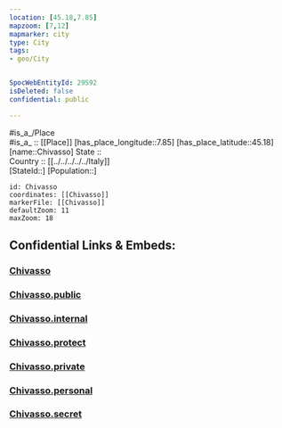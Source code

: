 ```yaml
---
location: [45.18,7.85] 
mapzoom: [7,12] 
mapmarker: city 
type: City
tags:
- geo/City


SpocWebEntityId: 29592
isDeleted: false
confidential: public

---
```

#is_a_/Place  
#is_a_ :: [[Place]] 
[has_place_longitude::7.85] 
[has_place_latitude::45.18] 
[name::Chivasso] 
State ::  
Country :: [[../../../../../Italy]]  
[StateId::] 
[Population::] 



```leaflet
id: Chivasso
coordinates: [[Chivasso]] 
markerFile: [[Chivasso]] 
defaultZoom: 11 
maxZoom: 18
```


## Confidential Links & Embeds: 

### [Chivasso](/_Standards/Earth/Continent/Europe/Europe~South/Italy/regions~Italy/Piedmont/Turin.Province/City/Chivasso.md) 

### [Chivasso.public](/_public/Earth/Continent/Europe/Europe~South/Italy/regions~Italy/Piedmont/Turin.Province/City/Chivasso.public.md) 

### [Chivasso.internal](/_internal/Earth/Continent/Europe/Europe~South/Italy/regions~Italy/Piedmont/Turin.Province/City/Chivasso.internal.md) 

### [Chivasso.protect](/_protect/Earth/Continent/Europe/Europe~South/Italy/regions~Italy/Piedmont/Turin.Province/City/Chivasso.protect.md) 

### [Chivasso.private](/_private/Earth/Continent/Europe/Europe~South/Italy/regions~Italy/Piedmont/Turin.Province/City/Chivasso.private.md) 

### [Chivasso.personal](/_personal/Earth/Continent/Europe/Europe~South/Italy/regions~Italy/Piedmont/Turin.Province/City/Chivasso.personal.md) 

### [Chivasso.secret](/_secret/Earth/Continent/Europe/Europe~South/Italy/regions~Italy/Piedmont/Turin.Province/City/Chivasso.secret.md)

